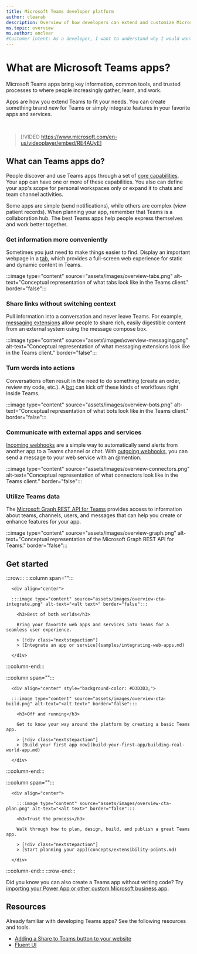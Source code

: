 ```yaml
---
title: Microsoft Teams developer platform
author: clearab
description: Overview of how developers can extend and customize Microsoft Teams features using the Teams platform.
ms.topic: overview
ms.author: anclear
#Customer intent: As a developer, I want to understand why I would want to build a Teams app so that I can solve business problems.
---
```

# What are Microsoft Teams apps?

Microsoft Teams apps bring key information, common tools, and trusted processes to where people increasingly gather, learn, and work.

Apps are how you extend Teams to fit your needs. You can create something brand new for Teams or simply integrate features in your favorite apps and services.

<br>

> [!VIDEO https://www.microsoft.com/en-us/videoplayer/embed/RE4AUyE]

## What can Teams apps do?

People discover and use Teams apps through a set of [core capabilities](../concepts/capabilities-overview.md). Your app can have one or more of these capabilities. You also can define your app's scope for personal workspaces only or expand it to chats and team channel activities.

Some apps are simple (send notifications), while others are complex (view patient records). When planning your app, remember that Teams is a collaboration hub. The best Teams apps help people express themselves and work better together.

### Get information more conveniently

Sometimes you just need to make things easier to find. Display an important webpage in a [tab](tabs/what-are-tabs.md), which provides a full-screen web experience for static and dynamic content in Teams.

:::image type="content" source="assets/images/overview-tabs.png" alt-text="Conceptual representation of what tabs look like in the Teams client." border="false":::

### Share links without switching context

Pull information into a conversation and never leave Teams. For example, [messaging extensions](messaging-extensions/what-are-messaging-extensions.md) allow people to share rich, easily digestible content from an external system using the message compose box.

:::image type="content" source="assets\images\overview-messaging.png" alt-text="Conceptual representation of what messaging extensions look like in the Teams client." border="false":::

### Turn words into actions

Conversations often result in the need to do something (create an order, review my code, etc.). A [bot](bots/what-are-bots.md) can kick off these kinds of workflows right inside Teams.

:::image type="content" source="assets/images/overview-bots.png" alt-text="Conceptual representation of what bots look like in the Teams client." border="false":::

### Communicate with external apps and services

[Incoming webhooks](webhooks-and-connectors/what-are-webhooks-and-connectors.md#incoming-webhooks) are a simple way to automatically send alerts from another app to a Teams channel or chat. With [outgoing webhooks](webhooks-and-connectors/what-are-webhooks-and-connectors.md#outgoing-webhooks), you can send a message to your web service with an @mention.

:::image type="content" source="assets/images/overview-connectors.png" alt-text="Conceptual representation of what connectors look like in the Teams client." border="false":::

### Utilize Teams data

The [Microsoft Graph REST API for Teams](graph-api/rsc/resource-specific-consent.md) provides access to information about teams, channels, users, and messages that can help you create or enhance features for your app.

:::image type="content" source="assets/images/overview-graph.png" alt-text="Conceptual representation of the Microsoft Graph REST API for Teams." border="false":::

## Get started

:::row:::
   :::column span="":::

      <div align="center">

      :::image type="content" source="assets/images/overview-cta-integrate.png" alt-text="<alt text>" border="false":::
      
        <h3>Best of both worlds</h3>

        Bring your favorite web apps and services into Teams for a seamless user experience.

        > [!div class="nextstepaction"]
        > [Integrate an app or service](samples/integrating-web-apps.md)

      </div>

   :::column-end:::

   :::column span="":::

      <div align="center" style="background-color: #D3D3D3;">

      :::image type="content" source="assets/images/overview-cta-build.png" alt-text="<alt text>" border="false":::
      
        <h3>Off and running</h3>

        Get to know your way around the platform by creating a basic Teams app.

        > [!div class="nextstepaction"]
        > [Build your first app now](build-your-first-app/building-real-world-app.md)

      </div>

   :::column-end:::

   :::column span="":::

      <div align="center">

        :::image type="content" source="assets/images/overview-cta-plan.png" alt-text="<alt text>" border="false":::
      
        <h3>Trust the process</h3>

        Walk through how to plan, design, build, and publish a great Teams app.

        > [!div class="nextstepaction"]
        > [Start planning your app](concepts/extensibility-points.md)

      </div>

   :::column-end:::
:::row-end:::

Did you know you can also create a Teams app without writing code? Try [importing your Power App or other custom Microsoft business app](samples/importing-custom-microsoft-apps.md).

## Resources

Already familiar with developing Teams apps? See the following resources and tools.

* [Adding a Share to Teams button to your website](concepts/build-and-test/share-to-teams.md)
* [Fluent UI](https://fluentsite.z22.web.core.windows.net/)
